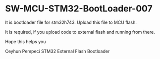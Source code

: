 # SW-MCU-STM32-BootLoader-007

It is bootloader file for stm32h743. Upload this file to MCU flash.

It is required, if you upload code to external flash and running from there.

Hope this helps you

Ceyhun Pempeci STM32 External Flash Bootloader

